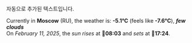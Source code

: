
자동으로 추가된 텍스트입니다.

<!--START_SECTION:weather:moscow-->
Currently in **Moscow** (RU), the weather is: **-5.1°C** (feels like **-7.6°C**), ***few clouds***<br/>
On *February 11, 2025*, the *sun rises* at 🌅**08:03** and *sets* at 🌇**17:24**.
<!--END_SECTION:weather-->
